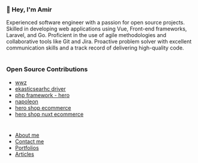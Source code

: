 ### 👋 Hey, I'm Amir

Experienced software engineer with a passion for open source projects. Skilled in developing web applications using Vue, Front-end frameworks, Laravel, and Go. Proficient in the use of agile methodologies and collaborative tools like Git and Jira. Proactive problem solver with excellent communication skills and a track record of delivering high-quality code.

#

### Open Source Contributions

- [wwz](https://github.com/Hilsonxhero/wwz)
- [ekasticsearhc driver](https://github.com/Hilsonxhero/laravel-elastic-vision)
- [php framework - hero](https://github.com/Hilsonxhero/hero)
- [napoleon](https://github.com/Hilsonxhero/napoleon)
- [hero shop ecommerce](https://github.com/Hilsonxhero/hero-shop)
- [hero shop nuxt ecommerce ](https://github.com/Hilsonxhero/hero-ecommerce-nuxt)

#

- [About me](https://hilsonxhero.com/about)
- [Contact me](https://hilsonxhero.com/contact)
- [Portfolios](https://hilsonxhero.com/portfolios)
- [Articles](https://hilsonxhero.com/articles)

